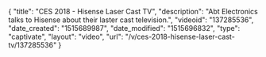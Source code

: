 {
    "title": "CES 2018 - Hisense Laser Cast TV",
    "description": "Abt Electronics talks to Hisense about their laster cast television.",
    "videoid": "137285536",
    "date_created": "1515689987",
    "date_modified": "1515696832",
    "type": "captivate",
    "layout": "video",
    "url": "\/v\/ces-2018-hisense-laser-cast-tv\/137285536"
}